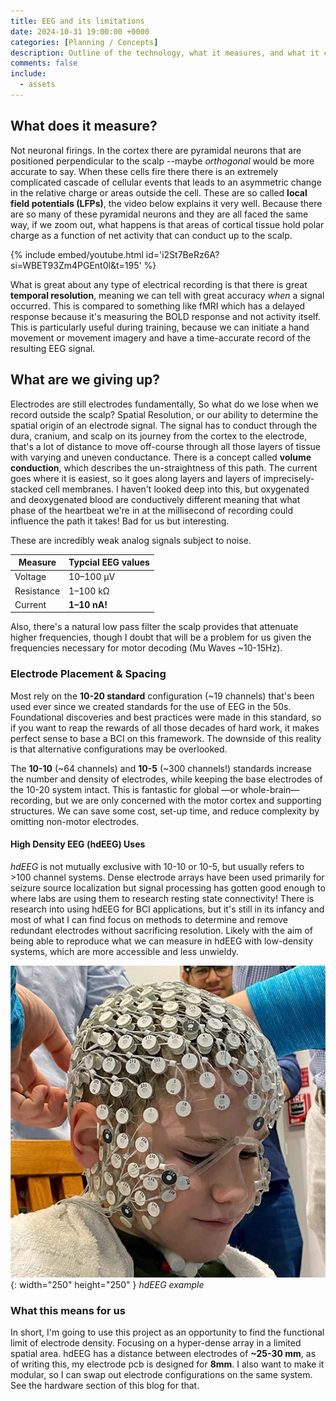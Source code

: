 ```yaml
---
title: EEG and its limitations
date: 2024-10-31 19:00:00 +0000
categories: [Planning / Concepts]
description: Outline of the technology, what it measures, and what it can't.
comments: false
include:
  - assets
---
```


## What does it measure?
Not neuronal firings. In the cortex there are pyramidal neurons that are positioned perpendicular to the scalp --maybe *orthogonal* would be more accurate to say. When these cells fire there there is an extremely complicated cascade of cellular events that leads to an asymmetric change in the relative charge or areas outside the cell. These are so called **local field potentials (LFPs)**, the video below explains it very well. Because there are so many of these pyramidal neurons and they are all faced the same way, if we zoom out, what happens is that areas of cortical tissue hold polar charge as a function of net activity that can conduct up to the scalp. 

{% include embed/youtube.html id='i2St7BeRz6A?si=WBET93Zm4PGEnt0l&t=195' %}

What is great about any type of electrical recording is that there is great **temporal resolution**, meaning we can tell with great accuracy *when* a signal occurred. This is compared to something like fMRI which has a delayed response because it's measuring the BOLD response and not activity itself. This is particularly useful during training, because we can initiate a hand movement or movement imagery and have a time-accurate record of the resulting EEG signal.

## What are we giving up?

Electrodes are still electrodes fundamentally, So what do we lose when we record outside the scalp? Spatial Resolution, or our ability to determine the spatial origin of an electrode signal. The signal has to conduct through the dura, cranium, and scalp on its journey from the cortex to the electrode, that's a lot of distance to move off-course through all those layers of tissue with varying and uneven conductance. There is a concept called **volume conduction**, which describes the un-straightness of this path. The current goes where it is easiest, so it goes along layers and layers of imprecisely-stacked cell membranes. I haven't looked deep into this, but oxygenated and deoxygenated blood are conductively different meaning that what phase of the heartbeat we're in at the millisecond of recording could influence the path it takes! Bad for us but interesting.

These are incredibly weak analog signals subject to noise. 

| Measure                           | Typcial EEG values|
| --------------------------------- | ----------------  |
| Voltage                           | 10–100 µV         |
| Resistance                        | 1–100 kΩ          |
| Current                           | **1–10 nA!**      |

Also, there's a natural low pass filter the scalp provides that attenuate higher frequencies, though I doubt that will be a problem for us given the frequencies necessary for motor decoding (Mu Waves ~10-15Hz).

### Electrode Placement & Spacing

Most rely on the **10-20 standard** configuration (~19 channels) that's been used ever since we created standards for the use of EEG in the 50s. Foundational discoveries and best practices were made in this standard, so if you want to reap the rewards of all those decades of hard work, it makes perfect sense to base a BCI on this framework. The downside of this reality is that alternative configurations may be overlooked. 

The **10-10** (~64 channels) and **10-5** (~300 channels!) standards increase the number and density of electrodes, while keeping the base electrodes of the 10-20 system intact. This is fantastic for global  —or whole-brain— recording, but we are only concerned with the motor cortex and supporting structures. We can save some cost, set-up time, and reduce complexity by omitting non-motor electrodes. 

#### High Density EEG (hdEEG) Uses

*hdEEG* is not mutually exclusive with 10-10 or 10-5, but usually refers to >100 channel systems. Dense electrode arrays have been used primarily for seizure source localization but signal processing has gotten good enough to where labs are using them to research resting state connectivity! There is research into using hdEEG for BCI applications, but it's still in its infancy and most of what I can find focus on methods to determine and remove redundant electrodes without sacrificing resolution. Likely with the aim of being able to reproduce what we can measure in hdEEG with low-density systems, which are more accessible and less unwieldy.

![Desktop View](/assets/img/post-images/hd-eeg-fig1_webp.png){: width="250" height="250" }
_hdEEG example_

### What this means for us

In short, I'm going to use this project as an opportunity to find the functional limit of electrode density. Focusing on a hyper-dense array in a limited spatial area. hdEEG has a distance between electrodes of **~25-30 mm**, as of writing this, my electrode pcb is designed for **8mm**. I also want to make it modular, so I can swap out electrode configurations on the same system. See the hardware section of this blog for that. 
